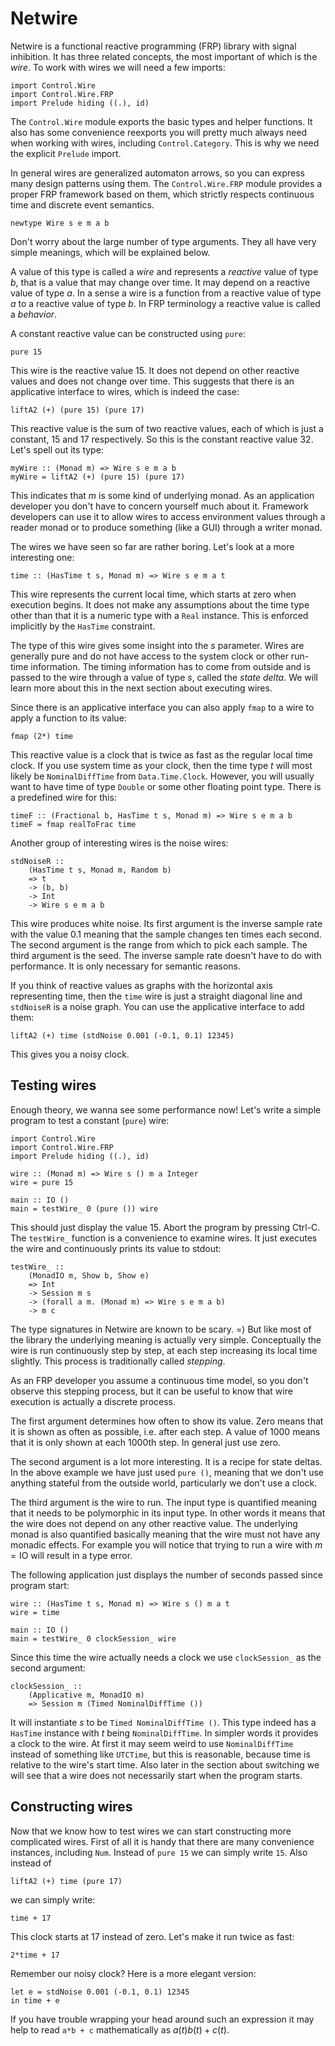 Netwire
=======

Netwire is a functional reactive programming (FRP) library with signal
inhibition.  It has three related concepts, the most important of which
is the *wire*.  To work with wires we will need a few imports:

    import Control.Wire
    import Control.Wire.FRP
    import Prelude hiding ((.), id)

The `Control.Wire` module exports the basic types and helper functions.
It also has some convenience reexports you will pretty much always need
when working with wires, including `Control.Category`.  This is why we
need the explicit `Prelude` import.

In general wires are generalized automaton arrows, so you can express
many design patterns using them.  The `Control.Wire.FRP` module provides
a proper FRP framework based on them, which strictly respects continuous
time and discrete event semantics.

    newtype Wire s e m a b

Don't worry about the large number of type arguments.  They all have
very simple meanings, which will be explained below.

A value of this type is called a *wire* and represents a *reactive*
value of type $b$, that is a value that may change over time.  It may
depend on a reactive value of type $a$.  In a sense a wire is a function
from a reactive value of type $a$ to a reactive value of type $b$.  In
FRP terminology a reactive value is called a *behavior*.

A constant reactive value can be constructed using `pure`:

    pure 15

This wire is the reactive value 15.  It does not depend on other
reactive values and does not change over time.  This suggests that there
is an applicative interface to wires, which is indeed the case:

    liftA2 (+) (pure 15) (pure 17)

This reactive value is the sum of two reactive values, each of which is
just a constant, 15 and 17 respectively.  So this is the constant
reactive value 32.  Let's spell out its type:

    myWire :: (Monad m) => Wire s e m a b
    myWire = liftA2 (+) (pure 15) (pure 17)


This indicates that $m$ is some kind of underlying monad.  As an
application developer you don't have to concern yourself much about it.
Framework developers can use it to allow wires to access environment
values through a reader monad or to produce something (like a GUI)
through a writer monad.

The wires we have seen so far are rather boring.  Let's look at a more
interesting one:

    time :: (HasTime t s, Monad m) => Wire s e m a t

This wire represents the current local time, which starts at zero when
execution begins.  It does not make any assumptions about the time type
other than that it is a numeric type with a `Real` instance.  This is
enforced implicitly by the `HasTime` constraint.

The type of this wire gives some insight into the $s$ parameter.  Wires
are generally pure and do not have access to the system clock or other
run-time information.  The timing information has to come from outside
and is passed to the wire through a value of type $s$, called the *state
delta*.  We will learn more about this in the next section about
executing wires.

Since there is an applicative interface you can also apply `fmap` to a
wire to apply a function to its value:

    fmap (2*) time

This reactive value is a clock that is twice as fast as the regular
local time clock.  If you use system time as your clock, then the time
type $t$ will most likely be `NominalDiffTime` from `Data.Time.Clock`.
However, you will usually want to have time of type `Double` or some
other floating point type.  There is a predefined wire for this:

    timeF :: (Fractional b, HasTime t s, Monad m) => Wire s e m a b
    timeF = fmap realToFrac time

Another group of interesting wires is the noise wires:

    stdNoiseR ::
        (HasTime t s, Monad m, Random b)
        => t
        -> (b, b)
        -> Int
        -> Wire s e m a b

This wire produces white noise.  Its first argument is the inverse
sample rate with the value 0.1 meaning that the sample changes ten times
each second.  The second argument is the range from which to pick each
sample.  The third argument is the seed.  The inverse sample rate
doesn't have to do with performance.  It is only necessary for semantic
reasons.

If you think of reactive values as graphs with the horizontal axis
representing time, then the `time` wire is just a straight diagonal line
and `stdNoiseR` is a noise graph.  You can use the applicative interface
to add them:

    liftA2 (+) time (stdNoise 0.001 (-0.1, 0.1) 12345)

This gives you a noisy clock.


Testing wires
-------------

Enough theory, we wanna see some performance now!  Let's write a simple
program to test a constant (`pure`) wire:

    import Control.Wire
    import Control.Wire.FRP
    import Prelude hiding ((.), id)

    wire :: (Monad m) => Wire s () m a Integer
    wire = pure 15

    main :: IO ()
    main = testWire_ 0 (pure ()) wire

This should just display the value 15.  Abort the program by pressing
Ctrl-C.  The `testWire_` function is a convenience to examine wires.  It
just executes the wire and continuously prints its value to stdout:

    testWire_ ::
        (MonadIO m, Show b, Show e)
        => Int
        -> Session m s
        -> (forall a m. (Monad m) => Wire s e m a b)
        -> m c

The type signatures in Netwire are known to be scary. =) But like most
of the library the underlying meaning is actually very simple.
Conceptually the wire is run continuously step by step, at each step
increasing its local time slightly.  This process is traditionally
called *stepping*.

As an FRP developer you assume a continuous time model, so you don't
observe this stepping process, but it can be useful to know that wire
execution is actually a discrete process.

The first argument determines how often to show its value.  Zero means
that it is shown as often as possible, i.e. after each step.  A value of
1000 means that it is only shown at each 1000th step.  In general just
use zero.

The second argument is a lot more interesting.  It is a recipe for state
deltas.  In the above example we have just used `pure ()`, meaning that
we don't use anything stateful from the outside world, particularly we
don't use a clock.

The third argument is the wire to run.  The input type is quantified
meaning that it needs to be polymorphic in its input type.  In other
words it means that the wire does not depend on any other reactive
value.  The underlying monad is also quantified basically meaning that
the wire must not have any monadic effects.  For example you will notice
that trying to run a wire with $m = \mathrm{IO}$ will result in a type
error.

The following application just displays the number of seconds passed
since program start:

    wire :: (HasTime t s, Monad m) => Wire s () m a t
    wire = time

    main :: IO ()
    main = testWire_ 0 clockSession_ wire

Since this time the wire actually needs a clock we use `clockSession_`
as the second argument:

    clockSession_ ::
        (Applicative m, MonadIO m)
        => Session m (Timed NominalDiffTime ())

It will instantiate $s$ to be `Timed NominalDiffTime ()`.  This type
indeed has a `HasTime` instance with $t$ being `NominalDiffTime`.  In
simpler words it provides a clock to the wire.  At first it may seem
weird to use `NominalDiffTime` instead of something like `UTCTime`, but
this is reasonable, because time is relative to the wire's start time.
Also later in the section about switching we will see that a wire does
not necessarily start when the program starts.


Constructing wires
------------------

Now that we know how to test wires we can start constructing more
complicated wires.  First of all it is handy that there are many
convenience instances, including `Num`.  Instead of `pure 15` we can
simply write `15`.  Also instead of

    liftA2 (+) time (pure 17)

we can simply write:

    time + 17

This clock starts at 17 instead of zero.  Let's make it run twice as
fast:

    2*time + 17

Remember our noisy clock?  Here is a more elegant version:

    let e = stdNoise 0.001 (-0.1, 0.1) 12345
    in time + e

If you have trouble wrapping your head around such an expression it may
help to read `a*b + c` mathematically as $a(t) b(t) + c(t)$.
